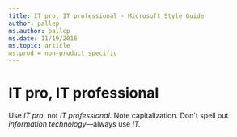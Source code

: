 ```yaml
---
title: IT pro, IT professional - Microsoft Style Guide
author: pallep
ms.author: pallep
ms.date: 11/19/2016
ms.topic: article
ms.prod = non-product specific
---
```


# IT pro, IT professional

Use *IT pro*, not *IT professional*. Note capitalization. Don't spell out *information technology*—always use *IT.*
